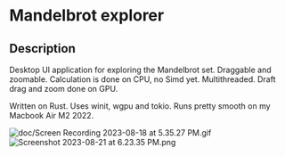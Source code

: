 # Mandelbrot explorer

## Description
Desktop UI application for exploring the Mandelbrot set. Draggable and zoomable.
Calculation is done on CPU, no Simd yet.
Multithreaded.
Draft drag and zoom done on GPU.

Written on Rust. Uses winit, wgpu and tokio.
Runs pretty smooth on my Macbook Air M2 2022.


![doc/Screen Recording 2023-08-18 at 5.35.27 PM.gif](doc/Screen%20Recording%202023-08-18%20at%205.35.27%20PM.gif)
![Screenshot 2023-08-21 at 6.23.35 PM.png](doc%2FScreenshot%202023-08-21%20at%206.23.35%20PM.png)
